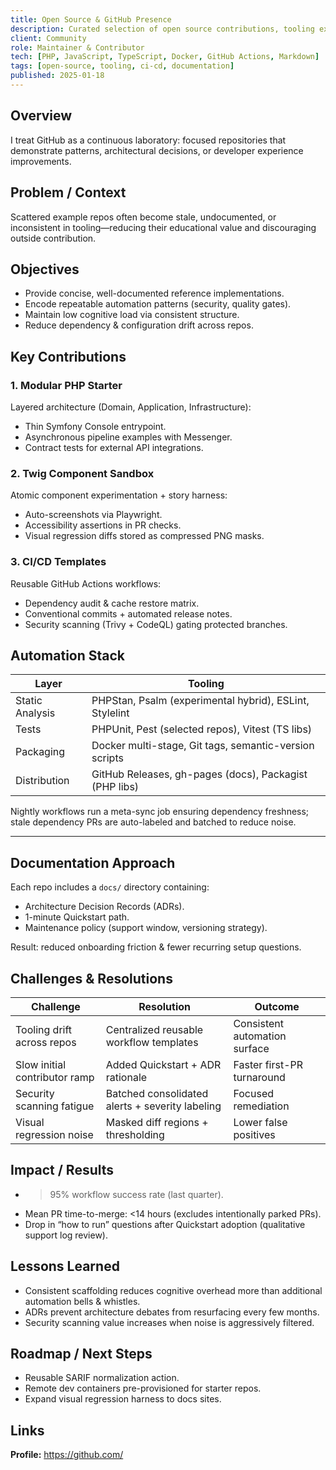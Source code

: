 ```yaml
---
title: Open Source & GitHub Presence
description: Curated selection of open source contributions, tooling experiments, and knowledge artifacts.
client: Community
role: Maintainer & Contributor
tech: [PHP, JavaScript, TypeScript, Docker, GitHub Actions, Markdown]
tags: [open-source, tooling, ci-cd, documentation]
published: 2025-01-18
---
```


## Overview

I treat GitHub as a continuous laboratory: focused repositories that demonstrate patterns, architectural decisions, or developer experience improvements.

## Problem / Context

Scattered example repos often become stale, undocumented, or inconsistent in tooling—reducing their educational value and discouraging outside contribution.

## Objectives

- Provide concise, well-documented reference implementations.
- Encode repeatable automation patterns (security, quality gates).
- Maintain low cognitive load via consistent structure.
- Reduce dependency & configuration drift across repos.

## Key Contributions

### 1. Modular PHP Starter

Layered architecture (Domain, Application, Infrastructure):

- Thin Symfony Console entrypoint.
- Asynchronous pipeline examples with Messenger.
- Contract tests for external API integrations.

### 2. Twig Component Sandbox

Atomic component experimentation + story harness:

- Auto-screenshots via Playwright.
- Accessibility assertions in PR checks.
- Visual regression diffs stored as compressed PNG masks.

### 3. CI/CD Templates

Reusable GitHub Actions workflows:

- Dependency audit & cache restore matrix.
- Conventional commits + automated release notes.
- Security scanning (Trivy + CodeQL) gating protected branches.

## Automation Stack

| Layer | Tooling |
|-------|---------|
| Static Analysis | PHPStan, Psalm (experimental hybrid), ESLint, Stylelint |
| Tests | PHPUnit, Pest (selected repos), Vitest (TS libs) |
| Packaging | Docker multi-stage, Git tags, semantic-version scripts |
| Distribution | GitHub Releases, gh-pages (docs), Packagist (PHP libs) |

Nightly workflows run a meta-sync job ensuring dependency freshness; stale dependency PRs are auto-labeled and batched to reduce noise.

---

## Documentation Approach

Each repo includes a `docs/` directory containing:

- Architecture Decision Records (ADRs).
- 1-minute Quickstart path.
- Maintenance policy (support window, versioning strategy).

Result: reduced onboarding friction & fewer recurring setup questions.

## Challenges & Resolutions

| Challenge | Resolution | Outcome |
|-----------|------------|---------|
| Tooling drift across repos | Centralized reusable workflow templates | Consistent automation surface |
| Slow initial contributor ramp | Added Quickstart + ADR rationale | Faster first-PR turnaround |
| Security scanning fatigue | Batched consolidated alerts + severity labeling | Focused remediation |
| Visual regression noise | Masked diff regions + thresholding | Lower false positives |

## Impact / Results

- >95% workflow success rate (last quarter).
- Mean PR time-to-merge: <14 hours (excludes intentionally parked PRs).
- Drop in “how to run” questions after Quickstart adoption (qualitative support log review).

## Lessons Learned

- Consistent scaffolding reduces cognitive overhead more than additional automation bells & whistles.
- ADRs prevent architecture debates from resurfacing every few months.
- Security scanning value increases when noise is aggressively filtered.

## Roadmap / Next Steps

- Reusable SARIF normalization action.
- Remote dev containers pre-provisioned for starter repos.
- Expand visual regression harness to docs sites.

## Links

**Profile:** <https://github.com/>
